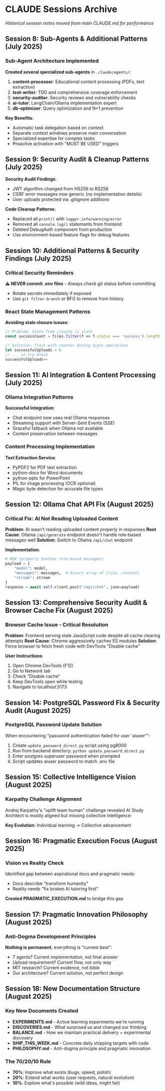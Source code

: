 # CLAUDE Sessions Archive

*Historical session notes moved from main CLAUDE.md for performance*

## Session 8: Sub-Agents & Additional Patterns (July 2025)

### Sub-Agent Architecture Implemented

**Created several specialized sub-agents** in `.claude/agents/`:
1. **content-processor**: Educational content processing (PDFs, text extraction)
2. **test-writer**: TDD and comprehensive coverage enforcement
3. **security-auditor**: Security reviews and vulnerability checks
4. **ai-tutor**: LangChain/Ollama implementation expert
5. **db-optimizer**: Query optimization and N+1 prevention

**Key Benefits**:
- Automatic task delegation based on context
- Separate context windows preserve main conversation
- Specialized expertise for complex tasks
- Proactive activation with "MUST BE USED" triggers

## Session 9: Security Audit & Cleanup Patterns (July 2025)

**Security Audit Findings**:
- JWT algorithm changed from HS256 to RS256
- CSRF error messages now generic (no implementation details)
- User uploads protected via .gitignore additions

**Code Cleanup Patterns**:
- Replaced all `print()` with `logger.info/warning/error`
- Removed all `console.log()` statements from frontend
- Deleted DebugAuth component from production
- Use environment-based feature flags for debug features

## Session 10: Additional Patterns & Security Findings (July 2025)

### Critical Security Reminders
**⚠️ NEVER commit .env files** - Always check git status before committing
- Rotate secrets immediately if exposed
- Use `git filter-branch` or BFG to remove from history

### React State Management Patterns
**Avoiding stale closure issues**:
```javascript
// Problem: State from closure is stale
const successCount = files.filter(f => f.status === 'success').length

// Solution: Track with counter during async operations
let successfulUploads = 0
// ... in try block
successfulUploads++
```

## Session 11: AI Integration & Content Processing (July 2025)

### Ollama Integration Patterns

**Successful Integration**:
- Chat endpoint now uses real Ollama responses
- Streaming support with Server-Sent Events (SSE)
- Graceful fallback when Ollama not available
- Context preservation between messages

### Content Processing Implementation

**Text Extraction Service**:
- PyPDF2 for PDF text extraction
- python-docx for Word documents
- python-pptx for PowerPoint
- PIL for image processing (OCR optional)
- Magic byte detection for accurate file types

## Session 12: Ollama Chat API Fix (August 2025)

### Critical Fix: AI Not Reading Uploaded Content

**Problem**: AI wasn't reading uploaded content properly in responses
**Root Cause**: Ollama `/api/generate` endpoint doesn't handle role-based messages well
**Solution**: Switch to Ollama `/api/chat` endpoint

**Implementation**:
```python
# NEW (properly handles role-based messages)  
payload = {
    "model": model,
    "messages": messages,  # Direct array of {role, content}
    "stream": stream
}
response = await self.client.post("/api/chat", json=payload)
```

## Session 13: Comprehensive Security Audit & Browser Cache Fix (August 2025)

### Browser Cache Issue - Critical Resolution

**Problem**: Frontend serving stale JavaScript code despite all cache clearing attempts
**Root Cause**: Chrome aggressively caches ES modules
**Solution**: Force browser to fetch fresh code with DevTools "Disable cache"

**User Instructions**:
1. Open Chrome DevTools (F12)
2. Go to Network tab
3. Check "Disable cache" 
4. Keep DevTools open while testing
5. Navigate to localhost:5173

## Session 14: PostgreSQL Password Fix & Security Audit (August 2025)

### PostgreSQL Password Update Solution
When encountering "password authentication failed for user 'aiuser'":
1. Create `update_password_direct.py` script using pg8000
2. Run from backend directory: `python update_password_direct.py`
3. Enter postgres superuser password when prompted
4. Script updates aiuser password to match .env file

## Session 15: Collective Intelligence Vision (August 2025)

### Karpathy Challenge Alignment
Andrej Karpathy's "uplift team human" challenge revealed AI Study Architect is mostly aligned but missing collective intelligence:

**Key Evolution**: Individual learning → Collective advancement

## Session 16: Pragmatic Execution Focus (August 2025)

### Vision vs Reality Check
Identified gap between aspirational docs and pragmatic needs:
- Docs describe "transform humanity" 
- Reality needs "fix broken AI tutoring first"

**Created PRAGMATIC_EXECUTION.md** to bridge this gap

## Session 17: Pragmatic Innovation Philosophy (August 2025)

### Anti-Dogma Development Principles

**Nothing is permanent**, everything is "current best":
- 7 agents? Current implementation, not final answer
- Upload requirement? Current flow, not only way
- MIT research? Current evidence, not bible
- Our architecture? Current solution, not perfect design

## Session 18: New Documentation Structure (August 2025)

### Key New Documents Created
- **EXPERIMENTS.md** - Active learning experiments we're running
- **DISCOVERIES.md** - What surprised us and changed our thinking
- **BALANCE.md** - How we maintain practical delivery + experimental discovery
- **SHIP_THIS_WEEK.md** - Concrete daily shipping targets with code
- **PHILOSOPHY.md** - Anti-dogma principle and pragmatic innovation

### The 70/20/10 Rule
- **70%**: Improve what exists (bugs, speed, polish)
- **20%**: Extend what works (user requests, natural evolution)
- **10%**: Explore what's possible (wild ideas, might fail)